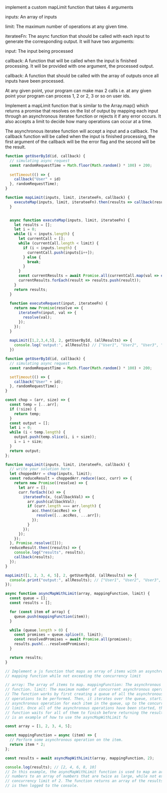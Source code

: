 implement a custom mapLimit function that takes 4 arguments

inputs: An array of inputs

limit: The maximum number of operations at any given time.

iterateeFn: The async function that should be called with each input to generate the corresponding output. It will have two arguments:

input: The input being processed

callback: A function that will be called when the input is finished processing. It will be provided with one argument, the processed output.

callback: A function that should be called with the array of outputs once all inputs have been processed.

At any given point, your program can make max 2 calls i.e. at any given point your program can process 1, 2 or 2, 3 or so on user ids.

Implement a mapLimit function that is similar to the Array.map() which returns a promise that resolves on the list of output by mapping each input through an asynchronous iteratee function or rejects it if any error occurs. It also accepts a limit to decide how many operations can occur at a time.

The asynchronous iteratee function will accept a input and a callback. The callback function will be called when the input is finished processing, the first argument of the callback will be the error flag and the second will be the result.

```js
function getUserById(id, callback) {
  // simulating async request
  const randomRequestTime = Math.floor(Math.random() * 100) + 200;
 
  setTimeout(() => {
    callback("User" + id)
  }, randomRequestTime);
}

function mapLimit(inputs, limit, iterateeFn, callback) {
    executeMap(inputs, limit, iterateeFn).then(results => callback(results));
  }


  async function executeMap(inputs, limit, iterateeFn) {
    let results = [];
    let i = 0;
    while (i < inputs.length) {
      let currentCall = [];
      while (currentCall.length < limit) {
        if (i < inputs.length) {
          currentCall.push(inputs[i++]);
        } else {
          break;
        }
      }
      const currentResults = await Promise.all(currentCall.map(val => executeRequest(val, iterateeFn)));
      currentResults.forEach(result => results.push(result));
    }
    return results;
  }
  
  function executeRequest(input, iterateeFn) {
    return new Promise(resolve => {
      iterateeFn(input, val => {
        resolve(val);
      });
    });
  }
  
  mapLimit([1,2,3,4,5], 2, getUserById, (allResults) => {
    console.log('output:', allResults) // ["User1", "User2", "User3", "User4", "User5"]
  })
```



```js
function getUserById(id, callback) {
  // simulating async request
  const randomRequestTime = Math.floor(Math.random() * 100) + 200;

  setTimeout(() => {
    callback("User" + id);
  }, randomRequestTime);
}

const chop = (arr, size) => {
  const temp = [...arr];
  if (!size) {
    return temp;
  }
  const output = [];
  let i = 0;
  while (i < temp.length) {
    output.push(temp.slice(i, i + size));
    i = i + size;
  }
  return output;
};

function mapLimit(inputs, limit, iterateeFn, callback) {
  // write your solution here
  let choppedArr = chop(inputs, limit);
  const reduceResult = choppedArr.reduce((acc, curr) => {
    return new Promise((resolve) => {
      let arr = [];
      curr.forEach((x) => {
        iterateeFn(x, (callbackVal) => {
          arr.push(callbackVal);
          if (curr.length === arr.length) {
            acc.then((accRes) => {
              resolve([...accRes, ...arr]);
            });
          }
        });
      });
    });
  }, Promise.resolve([]));
  reduceResult.then((results) => {
    console.log("results", results);
    callback(results);
  });
}

mapLimit([1, 2, 3, 4, 5], 2, getUserById, (allResults) => {
  console.print("output:", allResults); // ["User1", "User2", "User3", "User4", "User5"]
});
```

```js
async function asyncMapWithLimit(array, mappingFunction, limit) {
  const queue = [];
  const results = [];

  for (const item of array) {
    queue.push(mappingFunction(item));
  }

  while (queue.length > 0) {
    const promises = queue.splice(0, limit);
    const resolvedPromises = await Promise.all(promises);
    results.push(...resolvedPromises);
  }

  return results;
}

// Implement a js function that maps an array of items with an asynchronous
// mapping function while not exceeding the concurrency limit

// array: The array of items to map. mappingFunction: The asynchronous mapping
// function. limit: The maximum number of concurrent asynchronous operations.
// The function works by first creating a queue of all the asynchronous
// operations to be performed. Then, it iterates over the queue, starting a new
// asynchronous operation for each item in the queue, up to the concurrency
// limit. Once all of the asynchronous operations have been started, the
// function waits for all of them to finish before returning the results. Here
// is an example of how to use the asyncMapWithLimit fu

const array = [1, 2, 3, 4, 5];

const mappingFunction = async (item) => {
  // Perform some asynchronous operation on the item.
  return item * 2;
};

const results = await asyncMapWithLimit(array, mappingFunction, 2);

console.log(results); // [2, 4, 6, 8, 10]
// In this example, the asyncMapWithLimit function is used to map an array of
// numbers to an array of numbers that are twice as large, while not exceeding a
// concurrency limit of 2. The function returns an array of the results, which
// is then logged to the console.

```